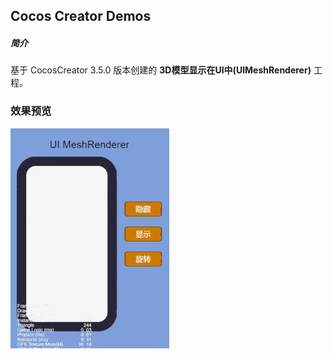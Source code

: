 ## Cocos Creator Demos

##### 简介
基于 CocosCreator 3.5.0 版本创建的 **3D模型显示在UI中(UIMeshRenderer)** 工程。

### 效果预览
![image](../../../gif/202201/2022012001.gif)